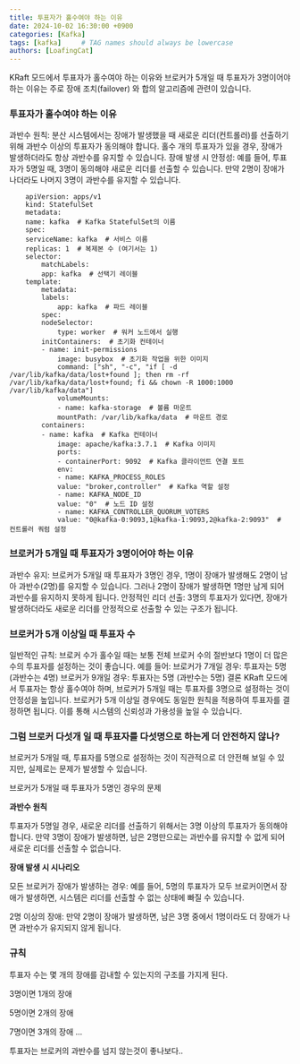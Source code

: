 ```yaml
---
title: 투표자가 홀수여야 하는 이유
date: 2024-10-02 16:30:00 +0900
categories: [Kafka]
tags: [kafka]     # TAG names should always be lowercase
authors: [LoafingCat]
---
```


KRaft 모드에서 투표자가 홀수여야 하는 이유와 브로커가 5개일 때 투표자가 3명이어야 하는 이유는 주로 장애 조치(failover) 와 합의 알고리즘에 관련이 있습니다.

### 투표자가 홀수여야 하는 이유

과반수 원칙: 분산 시스템에서는 장애가 발생했을 때 새로운 리더(컨트롤러)를 선출하기 위해 과반수 이상의 투표자가 동의해야 합니다. 홀수 개의 투표자가 있을 경우, 장애가 발생하더라도 항상 과반수를 유지할 수 있습니다.
장애 발생 시 안정성: 예를 들어, 투표자가 5명일 때, 3명이 동의해야 새로운 리더를 선출할 수 있습니다. 만약 2명이 장애가 나더라도 나머지 3명이 과반수를 유지할 수 있습니다.

        apiVersion: apps/v1
        kind: StatefulSet
        metadata:
        name: kafka  # Kafka StatefulSet의 이름
        spec:
        serviceName: kafka  # 서비스 이름
        replicas: 1  # 복제본 수 (여기서는 1)
        selector:
            matchLabels:
            app: kafka  # 선택기 레이블
        template:
            metadata:
            labels:
                app: kafka  # 파드 레이블
            spec:
            nodeSelector:
                type: worker  # 워커 노드에서 실행
            initContainers:  # 초기화 컨테이너
            - name: init-permissions
                image: busybox  # 초기화 작업을 위한 이미지
                command: ["sh", "-c", "if [ -d /var/lib/kafka/data/lost+found ]; then rm -rf /var/lib/kafka/data/lost+found; fi && chown -R 1000:1000 /var/lib/kafka/data"]
                volumeMounts:
                - name: kafka-storage  # 볼륨 마운트
                mountPath: /var/lib/kafka/data  # 마운트 경로
            containers:
            - name: kafka  # Kafka 컨테이너
                image: apache/kafka:3.7.1  # Kafka 이미지
                ports:
                - containerPort: 9092  # Kafka 클라이언트 연결 포트
                env:
                - name: KAFKA_PROCESS_ROLES
                value: "broker,controller"  # Kafka 역할 설정
                - name: KAFKA_NODE_ID
                value: "0"  # 노드 ID 설정
                - name: KAFKA_CONTROLLER_QUORUM_VOTERS
                value: "0@kafka-0:9093,1@kafka-1:9093,2@kafka-2:9093"  # 컨트롤러 쿼럼 설정

### 브로커가 5개일 때 투표자가 3명이어야 하는 이유
과반수 유지: 브로커가 5개일 때 투표자가 3명인 경우, 1명이 장애가 발생해도 2명이 남아 과반수(2명)를 유지할 수 있습니다. 그러나 2명이 장애가 발생하면 1명만 남게 되어 과반수를 유지하지 못하게 됩니다.
안정적인 리더 선출: 3명의 투표자가 있다면, 장애가 발생하더라도 새로운 리더를 안정적으로 선출할 수 있는 구조가 됩니다.

### 브로커가 5개 이상일 때 투표자 수
일반적인 규칙: 브로커 수가 홀수일 때는 보통 전체 브로커 수의 절반보다 1명이 더 많은 수의 투표자를 설정하는 것이 좋습니다. 예를 들어:
브로커가 7개일 경우: 투표자는 5명 (과반수는 4명)
브로커가 9개일 경우: 투표자는 5명 (과반수는 5명)
결론
KRaft 모드에서 투표자는 항상 홀수여야 하며, 브로커가 5개일 때는 투표자를 3명으로 설정하는 것이 안정성을 높입니다. 브로커가 5개 이상일 경우에도 동일한 원칙을 적용하여 투표자를 결정하면 됩니다. 이를 통해 시스템의 신뢰성과 가용성을 높일 수 있습니다.

### 그럼 브로커 다섯개 일 때 투표자를 다섯명으로 하는게 더 안전하지 않나?

브로커가 5개일 때, 투표자를 5명으로 설정하는 것이 직관적으로 더 안전해 보일 수 있지만, 실제로는 문제가 발생할 수 있습니다.

브로커가 5개일 때 투표자가 5명인 경우의 문제

**과반수 원칙**

투표자가 5명일 경우, 새로운 리더를 선출하기 위해서는 3명 이상의 투표자가 동의해야 합니다.
만약 3명이 장애가 발생하면, 남은 2명만으로는 과반수를 유지할 수 없게 되어 새로운 리더를 선출할 수 없습니다.

**장애 발생 시 시나리오**

모든 브로커가 장애가 발생하는 경우: 예를 들어, 5명의 투표자가 모두 브로커이면서 장애가 발생하면, 시스템은 리더를 선출할 수 없는 상태에 빠질 수 있습니다.

2명 이상의 장애: 만약 2명이 장애가 발생하면, 남은 3명 중에서 1명이라도 더 장애가 나면 과반수가 유지되지 않게 됩니다.

### 규칙

투표자 수는 몇 개의 장애를 감내할 수 있는지의 구조를 가지게 된다.

3명이면 1개의 장애

5명이면 2개의 장애

7명이면 3개의 장애
...

투표자는 브로커의 과반수를 넘지 않는것이 좋나보다..